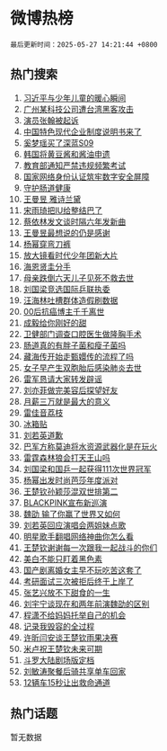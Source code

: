 # 微博热榜

`最后更新时间：2025-05-27 14:21:44 +0800`

## 热门搜索

1. [习近平与少年儿童的暖心瞬间](https://m.weibo.cn/search?containerid=100103type%3D1%26t%3D10%26q%3D%23%E4%B9%A0%E8%BF%91%E5%B9%B3%E4%B8%8E%E5%B0%91%E5%B9%B4%E5%84%BF%E7%AB%A5%E7%9A%84%E6%9A%96%E5%BF%83%E7%9E%AC%E9%97%B4%23&stream_entry_id=51&isnewpage=1&extparam=seat%3D1%26cate%3D10103%26c_type%3D51%26pos%3D0%26filter_type%3Drealtimehot%26stream_entry_id%3D51%26q%3D%2523%25E4%25B9%25A0%25E8%25BF%2591%25E5%25B9%25B3%25E4%25B8%258E%25E5%25B0%2591%25E5%25B9%25B4%25E5%2584%25BF%25E7%25AB%25A5%25E7%259A%2584%25E6%259A%2596%25E5%25BF%2583%25E7%259E%25AC%25E9%2597%25B4%2523%26dgr%3D0%26display_time%3D1748326903%26pre_seqid%3D1748326903063062705938)
1. [广州某科技公司遭台湾黑客攻击](https://m.weibo.cn/search?containerid=100103type%3D1%26t%3D10%26q%3D%23%E5%B9%BF%E5%B7%9E%E6%9F%90%E7%A7%91%E6%8A%80%E5%85%AC%E5%8F%B8%E9%81%AD%E5%8F%B0%E6%B9%BE%E9%BB%91%E5%AE%A2%E6%94%BB%E5%87%BB%23&stream_entry_id=31&isnewpage=1&extparam=seat%3D1%26lcate%3D5001%26realpos%3D1%26filter_type%3Drealtimehot%26q%3D%2523%25E5%25B9%25BF%25E5%25B7%259E%25E6%259F%2590%25E7%25A7%2591%25E6%258A%2580%25E5%2585%25AC%25E5%258F%25B8%25E9%2581%25AD%25E5%258F%25B0%25E6%25B9%25BE%25E9%25BB%2591%25E5%25AE%25A2%25E6%2594%25BB%25E5%2587%25BB%2523%26dgr%3D0%26cate%3D5001%26pos%3D0%26c_type%3D31%26stream_entry_id%3D31%26flag%3D0%26band_rank%3D1%26display_time%3D1748326903%26pre_seqid%3D1748326903063062705938)
1. [演员张翰被起诉](https://m.weibo.cn/search?containerid=100103type%3D1%26t%3D10%26q%3D%23%E6%BC%94%E5%91%98%E5%BC%A0%E7%BF%B0%E8%A2%AB%E8%B5%B7%E8%AF%89%23&stream_entry_id=31&isnewpage=1&extparam=seat%3D1%26lcate%3D5001%26realpos%3D2%26filter_type%3Drealtimehot%26q%3D%2523%25E6%25BC%2594%25E5%2591%2598%25E5%25BC%25A0%25E7%25BF%25B0%25E8%25A2%25AB%25E8%25B5%25B7%25E8%25AF%2589%2523%26dgr%3D0%26cate%3D5001%26pos%3D1%26c_type%3D31%26stream_entry_id%3D31%26flag%3D1%26band_rank%3D2%26display_time%3D1748326903%26pre_seqid%3D1748326903063062705938)
1. [中国特色现代企业制度说明书来了](https://m.weibo.cn/search?containerid=100103type%3D1%26t%3D10%26q%3D%23%E4%B8%AD%E5%9B%BD%E7%89%B9%E8%89%B2%E7%8E%B0%E4%BB%A3%E4%BC%81%E4%B8%9A%E5%88%B6%E5%BA%A6%E8%AF%B4%E6%98%8E%E4%B9%A6%E6%9D%A5%E4%BA%86%23&stream_entry_id=31&isnewpage=1&extparam=seat%3D1%26lcate%3D5001%26realpos%3D3%26filter_type%3Drealtimehot%26q%3D%2523%25E4%25B8%25AD%25E5%259B%25BD%25E7%2589%25B9%25E8%2589%25B2%25E7%258E%25B0%25E4%25BB%25A3%25E4%25BC%2581%25E4%25B8%259A%25E5%2588%25B6%25E5%25BA%25A6%25E8%25AF%25B4%25E6%2598%258E%25E4%25B9%25A6%25E6%259D%25A5%25E4%25BA%2586%2523%26dgr%3D0%26cate%3D5001%26pos%3D2%26c_type%3D31%26stream_entry_id%3D31%26flag%3D0%26band_rank%3D3%26display_time%3D1748326903%26pre_seqid%3D1748326903063062705938)
1. [奚梦瑶买了深蓝S09](https://m.weibo.cn/search?containerid=100103type%3D1%26t%3D10%26q%3D%23%E5%A5%9A%E6%A2%A6%E7%91%B6%E4%B9%B0%E4%BA%86%E6%B7%B1%E8%93%9DS09%23&stream_entry_id=31&isnewpage=1&extparam=seat%3D1%26lcate%3D5001%26is_ad_pos%3D1%26filter_type%3Drealtimehot%26q%3D%2523%25E5%25A5%259A%25E6%25A2%25A6%25E7%2591%25B6%25E4%25B9%25B0%25E4%25BA%2586%25E6%25B7%25B1%25E8%2593%259DS09%2523%26dgr%3D0%26cate%3D5001%26topic_ad%3D1%26pos%3D3%26adid%3D287692%26stream_entry_id%3D31%26c_type%3D31%26band_rank%3D4%26display_time%3D1748326903%26pre_seqid%3D1748326903063062705938)
1. [韩国将黄豆酱和酱油申遗](https://m.weibo.cn/search?containerid=100103type%3D1%26t%3D10%26q%3D%E9%9F%A9%E5%9B%BD%E5%B0%86%E9%BB%84%E8%B1%86%E9%85%B1%E5%92%8C%E9%85%B1%E6%B2%B9%E7%94%B3%E9%81%97&stream_entry_id=31&isnewpage=1&extparam=seat%3D1%26lcate%3D5001%26realpos%3D4%26filter_type%3Drealtimehot%26q%3D%25E9%259F%25A9%25E5%259B%25BD%25E5%25B0%2586%25E9%25BB%2584%25E8%25B1%2586%25E9%2585%25B1%25E5%2592%258C%25E9%2585%25B1%25E6%25B2%25B9%25E7%2594%25B3%25E9%2581%2597%26dgr%3D0%26cate%3D5001%26pos%3D4%26c_type%3D31%26stream_entry_id%3D31%26flag%3D1%26band_rank%3D4%26display_time%3D1748326903%26pre_seqid%3D1748326903063062705938)
1. [教育部通知严禁违规频繁考试](https://m.weibo.cn/search?containerid=100103type%3D1%26t%3D10%26q%3D%23%E6%95%99%E8%82%B2%E9%83%A8%E9%80%9A%E7%9F%A5%E4%B8%A5%E7%A6%81%E8%BF%9D%E8%A7%84%E9%A2%91%E7%B9%81%E8%80%83%E8%AF%95%23&stream_entry_id=31&isnewpage=1&extparam=seat%3D1%26lcate%3D5001%26realpos%3D5%26filter_type%3Drealtimehot%26q%3D%2523%25E6%2595%2599%25E8%2582%25B2%25E9%2583%25A8%25E9%2580%259A%25E7%259F%25A5%25E4%25B8%25A5%25E7%25A6%2581%25E8%25BF%259D%25E8%25A7%2584%25E9%25A2%2591%25E7%25B9%2581%25E8%2580%2583%25E8%25AF%2595%2523%26dgr%3D0%26cate%3D5001%26pos%3D5%26c_type%3D31%26stream_entry_id%3D31%26flag%3D2%26band_rank%3D5%26display_time%3D1748326903%26pre_seqid%3D1748326903063062705938)
1. [国家网络身份认证筑牢数字安全屏障](https://m.weibo.cn/search?containerid=100103type%3D1%26t%3D10%26q%3D%23%E5%9B%BD%E5%AE%B6%E7%BD%91%E7%BB%9C%E8%BA%AB%E4%BB%BD%E8%AE%A4%E8%AF%81%E7%AD%91%E7%89%A2%E6%95%B0%E5%AD%97%E5%AE%89%E5%85%A8%E5%B1%8F%E9%9A%9C%23&stream_entry_id=31&isnewpage=1&extparam=seat%3D1%26lcate%3D5001%26realpos%3D6%26filter_type%3Drealtimehot%26q%3D%2523%25E5%259B%25BD%25E5%25AE%25B6%25E7%25BD%2591%25E7%25BB%259C%25E8%25BA%25AB%25E4%25BB%25BD%25E8%25AE%25A4%25E8%25AF%2581%25E7%25AD%2591%25E7%2589%25A2%25E6%2595%25B0%25E5%25AD%2597%25E5%25AE%2589%25E5%2585%25A8%25E5%25B1%258F%25E9%259A%259C%2523%26dgr%3D0%26cate%3D5001%26pos%3D6%26c_type%3D31%26stream_entry_id%3D31%26flag%3D0%26band_rank%3D6%26display_time%3D1748326903%26pre_seqid%3D1748326903063062705938)
1. [守护肠道健康](https://m.weibo.cn/search?containerid=100103type%3D1%26t%3D10%26q%3D%23%E5%AE%88%E6%8A%A4%E8%82%A0%E9%81%93%E5%81%A5%E5%BA%B7%23&stream_entry_id=31&isnewpage=1&extparam=seat%3D1%26lcate%3D5001%26is_ad_pos%3D1%26filter_type%3Drealtimehot%26q%3D%2523%25E5%25AE%2588%25E6%258A%25A4%25E8%2582%25A0%25E9%2581%2593%25E5%2581%25A5%25E5%25BA%25B7%2523%26dgr%3D0%26cate%3D5001%26topic_ad%3D1%26pos%3D7%26adid%3D287616%26stream_entry_id%3D31%26c_type%3D31%26band_rank%3D7%26display_time%3D1748326903%26pre_seqid%3D1748326903063062705938)
1. [王曼昱 雅诗兰黛](https://m.weibo.cn/search?containerid=100103type%3D1%26t%3D10%26q%3D%E7%8E%8B%E6%9B%BC%E6%98%B1+%E9%9B%85%E8%AF%97%E5%85%B0%E9%BB%9B&stream_entry_id=31&isnewpage=1&extparam=seat%3D1%26lcate%3D5001%26realpos%3D7%26filter_type%3Drealtimehot%26q%3D%25E7%258E%258B%25E6%259B%25BC%25E6%2598%25B1%2520%25E9%259B%2585%25E8%25AF%2597%25E5%2585%25B0%25E9%25BB%259B%26dgr%3D0%26cate%3D5001%26pos%3D8%26c_type%3D31%26stream_entry_id%3D31%26flag%3D0%26band_rank%3D7%26display_time%3D1748326903%26pre_seqid%3D1748326903063062705938)
1. [宋雨琦把IU给整结巴了](https://m.weibo.cn/search?containerid=100103type%3D1%26t%3D10%26q%3D%E5%AE%8B%E9%9B%A8%E7%90%A6%E6%8A%8AIU%E7%BB%99%E6%95%B4%E7%BB%93%E5%B7%B4%E4%BA%86&stream_entry_id=31&isnewpage=1&extparam=seat%3D1%26lcate%3D5001%26realpos%3D8%26filter_type%3Drealtimehot%26q%3D%25E5%25AE%258B%25E9%259B%25A8%25E7%2590%25A6%25E6%258A%258AIU%25E7%25BB%2599%25E6%2595%25B4%25E7%25BB%2593%25E5%25B7%25B4%25E4%25BA%2586%26dgr%3D0%26cate%3D5001%26pos%3D9%26c_type%3D31%26stream_entry_id%3D31%26flag%3D2%26band_rank%3D8%26display_time%3D1748326903%26pre_seqid%3D1748326903063062705938)
1. [蔡依林发文谈时隔六年发新曲](https://m.weibo.cn/search?containerid=100103type%3D1%26t%3D10%26q%3D%23%E8%94%A1%E4%BE%9D%E6%9E%97%E5%8F%91%E6%96%87%E8%B0%88%E6%97%B6%E9%9A%94%E5%85%AD%E5%B9%B4%E5%8F%91%E6%96%B0%E6%9B%B2%23&stream_entry_id=31&isnewpage=1&extparam=seat%3D1%26lcate%3D5001%26realpos%3D9%26filter_type%3Drealtimehot%26q%3D%2523%25E8%2594%25A1%25E4%25BE%259D%25E6%259E%2597%25E5%258F%2591%25E6%2596%2587%25E8%25B0%2588%25E6%2597%25B6%25E9%259A%2594%25E5%2585%25AD%25E5%25B9%25B4%25E5%258F%2591%25E6%2596%25B0%25E6%259B%25B2%2523%26dgr%3D0%26cate%3D5001%26pos%3D10%26c_type%3D31%26stream_entry_id%3D31%26flag%3D1%26band_rank%3D9%26display_time%3D1748326903%26pre_seqid%3D1748326903063062705938)
1. [王曼昱最想说的仍是感谢](https://m.weibo.cn/search?containerid=100103type%3D1%26t%3D10%26q%3D%23%E7%8E%8B%E6%9B%BC%E6%98%B1%E6%9C%80%E6%83%B3%E8%AF%B4%E7%9A%84%E4%BB%8D%E6%98%AF%E6%84%9F%E8%B0%A2%23&stream_entry_id=31&isnewpage=1&extparam=seat%3D1%26lcate%3D5001%26realpos%3D10%26filter_type%3Drealtimehot%26q%3D%2523%25E7%258E%258B%25E6%259B%25BC%25E6%2598%25B1%25E6%259C%2580%25E6%2583%25B3%25E8%25AF%25B4%25E7%259A%2584%25E4%25BB%258D%25E6%2598%25AF%25E6%2584%259F%25E8%25B0%25A2%2523%26dgr%3D0%26cate%3D5001%26pos%3D11%26c_type%3D31%26stream_entry_id%3D31%26flag%3D1%26band_rank%3D10%26display_time%3D1748326903%26pre_seqid%3D1748326903063062705938)
1. [杨幂穿弯刀裤](https://m.weibo.cn/search?containerid=100103type%3D1%26t%3D10%26q%3D%23%E6%9D%A8%E5%B9%82%E7%A9%BF%E5%BC%AF%E5%88%80%E8%A3%A4%23&stream_entry_id=31&isnewpage=1&extparam=seat%3D1%26lcate%3D5001%26realpos%3D11%26filter_type%3Drealtimehot%26q%3D%2523%25E6%259D%25A8%25E5%25B9%2582%25E7%25A9%25BF%25E5%25BC%25AF%25E5%2588%2580%25E8%25A3%25A4%2523%26dgr%3D0%26cate%3D5001%26pos%3D12%26c_type%3D31%26stream_entry_id%3D31%26flag%3D2%26band_rank%3D11%26display_time%3D1748326903%26pre_seqid%3D1748326903063062705938)
1. [放大镜看时代少年团新大片](https://m.weibo.cn/search?containerid=100103type%3D1%26t%3D10%26q%3D%23%E6%94%BE%E5%A4%A7%E9%95%9C%E7%9C%8B%E6%97%B6%E4%BB%A3%E5%B0%91%E5%B9%B4%E5%9B%A2%E6%96%B0%E5%A4%A7%E7%89%87%23&stream_entry_id=31&isnewpage=1&extparam=seat%3D1%26lcate%3D5001%26realpos%3D12%26filter_type%3Drealtimehot%26q%3D%2523%25E6%2594%25BE%25E5%25A4%25A7%25E9%2595%259C%25E7%259C%258B%25E6%2597%25B6%25E4%25BB%25A3%25E5%25B0%2591%25E5%25B9%25B4%25E5%259B%25A2%25E6%2596%25B0%25E5%25A4%25A7%25E7%2589%2587%2523%26dgr%3D0%26cate%3D5001%26pos%3D13%26c_type%3D31%26stream_entry_id%3D31%26flag%3D1%26band_rank%3D12%26display_time%3D1748326903%26pre_seqid%3D1748326903063062705938)
1. [海恩贤圭分手](https://m.weibo.cn/search?containerid=100103type%3D1%26t%3D10%26q%3D%23%E6%B5%B7%E6%81%A9%E8%B4%A4%E5%9C%AD%E5%88%86%E6%89%8B%23&stream_entry_id=31&isnewpage=1&extparam=seat%3D1%26lcate%3D5001%26realpos%3D13%26filter_type%3Drealtimehot%26q%3D%2523%25E6%25B5%25B7%25E6%2581%25A9%25E8%25B4%25A4%25E5%259C%25AD%25E5%2588%2586%25E6%2589%258B%2523%26dgr%3D0%26cate%3D5001%26pos%3D14%26c_type%3D31%26stream_entry_id%3D31%26flag%3D1%26band_rank%3D13%26display_time%3D1748326903%26pre_seqid%3D1748326903063062705938)
1. [母亲跌倒六天儿子见死不救去世](https://m.weibo.cn/search?containerid=100103type%3D1%26t%3D10%26q%3D%23%E6%AF%8D%E4%BA%B2%E8%B7%8C%E5%80%92%E5%85%AD%E5%A4%A9%E5%84%BF%E5%AD%90%E8%A7%81%E6%AD%BB%E4%B8%8D%E6%95%91%E5%8E%BB%E4%B8%96%23&stream_entry_id=31&isnewpage=1&extparam=seat%3D1%26lcate%3D5001%26realpos%3D14%26filter_type%3Drealtimehot%26q%3D%2523%25E6%25AF%258D%25E4%25BA%25B2%25E8%25B7%258C%25E5%2580%2592%25E5%2585%25AD%25E5%25A4%25A9%25E5%2584%25BF%25E5%25AD%2590%25E8%25A7%2581%25E6%25AD%25BB%25E4%25B8%258D%25E6%2595%2591%25E5%258E%25BB%25E4%25B8%2596%2523%26dgr%3D0%26cate%3D5001%26pos%3D15%26c_type%3D31%26stream_entry_id%3D31%26flag%3D2%26band_rank%3D14%26display_time%3D1748326903%26pre_seqid%3D1748326903063062705938)
1. [刘国梁竞选国际乒联执委](https://m.weibo.cn/search?containerid=100103type%3D1%26t%3D10%26q%3D%23%E5%88%98%E5%9B%BD%E6%A2%81%E7%AB%9E%E9%80%89%E5%9B%BD%E9%99%85%E4%B9%92%E8%81%94%E6%89%A7%E5%A7%94%23&stream_entry_id=31&isnewpage=1&extparam=seat%3D1%26lcate%3D5001%26realpos%3D15%26filter_type%3Drealtimehot%26q%3D%2523%25E5%2588%2598%25E5%259B%25BD%25E6%25A2%2581%25E7%25AB%259E%25E9%2580%2589%25E5%259B%25BD%25E9%2599%2585%25E4%25B9%2592%25E8%2581%2594%25E6%2589%25A7%25E5%25A7%2594%2523%26dgr%3D0%26cate%3D5001%26pos%3D16%26c_type%3D31%26stream_entry_id%3D31%26flag%3D1%26band_rank%3D15%26display_time%3D1748326903%26pre_seqid%3D1748326903063062705938)
1. [汪海林吐槽群体造假刷数据](https://m.weibo.cn/search?containerid=100103type%3D1%26t%3D10%26q%3D%23%E6%B1%AA%E6%B5%B7%E6%9E%97%E5%90%90%E6%A7%BD%E7%BE%A4%E4%BD%93%E9%80%A0%E5%81%87%E5%88%B7%E6%95%B0%E6%8D%AE%23&stream_entry_id=31&isnewpage=1&extparam=seat%3D1%26lcate%3D5001%26realpos%3D16%26filter_type%3Drealtimehot%26q%3D%2523%25E6%25B1%25AA%25E6%25B5%25B7%25E6%259E%2597%25E5%2590%2590%25E6%25A7%25BD%25E7%25BE%25A4%25E4%25BD%2593%25E9%2580%25A0%25E5%2581%2587%25E5%2588%25B7%25E6%2595%25B0%25E6%258D%25AE%2523%26dgr%3D0%26cate%3D5001%26pos%3D17%26c_type%3D31%26stream_entry_id%3D31%26flag%3D1%26band_rank%3D16%26display_time%3D1748326903%26pre_seqid%3D1748326903063062705938)
1. [00后抗癌博主千千离世](https://m.weibo.cn/search?containerid=100103type%3D1%26t%3D10%26q%3D%2300%E5%90%8E%E6%8A%97%E7%99%8C%E5%8D%9A%E4%B8%BB%E5%8D%83%E5%8D%83%E7%A6%BB%E4%B8%96%23&stream_entry_id=31&isnewpage=1&extparam=seat%3D1%26lcate%3D5001%26realpos%3D17%26filter_type%3Drealtimehot%26q%3D%252300%25E5%2590%258E%25E6%258A%2597%25E7%2599%258C%25E5%258D%259A%25E4%25B8%25BB%25E5%258D%2583%25E5%258D%2583%25E7%25A6%25BB%25E4%25B8%2596%2523%26dgr%3D0%26cate%3D5001%26pos%3D18%26c_type%3D31%26stream_entry_id%3D31%26flag%3D0%26band_rank%3D17%26display_time%3D1748326903%26pre_seqid%3D1748326903063062705938)
1. [成毅给你刚好的甜](https://m.weibo.cn/search?containerid=100103type%3D1%26t%3D10%26q%3D%23%E6%88%90%E6%AF%85%E7%BB%99%E4%BD%A0%E5%88%9A%E5%A5%BD%E7%9A%84%E7%94%9C%23&stream_entry_id=31&isnewpage=1&extparam=seat%3D1%26lcate%3D5001%26realpos%3D18%26filter_type%3Drealtimehot%26q%3D%2523%25E6%2588%2590%25E6%25AF%2585%25E7%25BB%2599%25E4%25BD%25A0%25E5%2588%259A%25E5%25A5%25BD%25E7%259A%2584%25E7%2594%259C%2523%26dgr%3D0%26cate%3D5001%26pos%3D19%26c_type%3D31%26stream_entry_id%3D31%26flag%3D1%26band_rank%3D18%26display_time%3D1748326903%26pre_seqid%3D1748326903063062705938)
1. [卫健部门调查口腔医生做隆胸手术](https://m.weibo.cn/search?containerid=100103type%3D1%26t%3D10%26q%3D%23%E5%8D%AB%E5%81%A5%E9%83%A8%E9%97%A8%E8%B0%83%E6%9F%A5%E5%8F%A3%E8%85%94%E5%8C%BB%E7%94%9F%E5%81%9A%E9%9A%86%E8%83%B8%E6%89%8B%E6%9C%AF%23&stream_entry_id=31&isnewpage=1&extparam=seat%3D1%26lcate%3D5001%26realpos%3D19%26filter_type%3Drealtimehot%26q%3D%2523%25E5%258D%25AB%25E5%2581%25A5%25E9%2583%25A8%25E9%2597%25A8%25E8%25B0%2583%25E6%259F%25A5%25E5%258F%25A3%25E8%2585%2594%25E5%258C%25BB%25E7%2594%259F%25E5%2581%259A%25E9%259A%2586%25E8%2583%25B8%25E6%2589%258B%25E6%259C%25AF%2523%26dgr%3D0%26cate%3D5001%26pos%3D20%26c_type%3D31%26stream_entry_id%3D31%26flag%3D1%26band_rank%3D19%26display_time%3D1748326903%26pre_seqid%3D1748326903063062705938)
1. [肠道真的有胖子菌和瘦子菌吗](https://m.weibo.cn/search?containerid=100103type%3D1%26t%3D10%26q%3D%E8%82%A0%E9%81%93%E7%9C%9F%E7%9A%84%E6%9C%89%E8%83%96%E5%AD%90%E8%8F%8C%E5%92%8C%E7%98%A6%E5%AD%90%E8%8F%8C%E5%90%97&stream_entry_id=31&isnewpage=1&extparam=seat%3D1%26lcate%3D5001%26is_ai_ask%3D1%26realpos%3D20%26filter_type%3Drealtimehot%26c_type%3D31%26dgr%3D0%26cate%3D5001%26pos%3D21%26q%3D%25E8%2582%25A0%25E9%2581%2593%25E7%259C%259F%25E7%259A%2584%25E6%259C%2589%25E8%2583%2596%25E5%25AD%2590%25E8%258F%258C%25E5%2592%258C%25E7%2598%25A6%25E5%25AD%2590%25E8%258F%258C%25E5%2590%2597%26stream_entry_id%3D31%26flag%3D1%26band_rank%3D20%26display_time%3D1748326903%26pre_seqid%3D1748326903063062705938)
1. [藏海传开始走甄嬛传的流程了吗](https://m.weibo.cn/search?containerid=100103type%3D1%26t%3D10%26q%3D%E8%97%8F%E6%B5%B7%E4%BC%A0%E5%BC%80%E5%A7%8B%E8%B5%B0%E7%94%84%E5%AC%9B%E4%BC%A0%E7%9A%84%E6%B5%81%E7%A8%8B%E4%BA%86%E5%90%97&stream_entry_id=31&isnewpage=1&extparam=seat%3D1%26lcate%3D5001%26realpos%3D21%26filter_type%3Drealtimehot%26q%3D%25E8%2597%258F%25E6%25B5%25B7%25E4%25BC%25A0%25E5%25BC%2580%25E5%25A7%258B%25E8%25B5%25B0%25E7%2594%2584%25E5%25AC%259B%25E4%25BC%25A0%25E7%259A%2584%25E6%25B5%2581%25E7%25A8%258B%25E4%25BA%2586%25E5%2590%2597%26dgr%3D0%26cate%3D5001%26pos%3D22%26c_type%3D31%26stream_entry_id%3D31%26flag%3D1%26band_rank%3D21%26display_time%3D1748326903%26pre_seqid%3D1748326903063062705938)
1. [女子早产生双胞胎后感染肺炎去世](https://m.weibo.cn/search?containerid=100103type%3D1%26t%3D10%26q%3D%23%E5%A5%B3%E5%AD%90%E6%97%A9%E4%BA%A7%E7%94%9F%E5%8F%8C%E8%83%9E%E8%83%8E%E5%90%8E%E6%84%9F%E6%9F%93%E8%82%BA%E7%82%8E%E5%8E%BB%E4%B8%96%23&stream_entry_id=31&isnewpage=1&extparam=seat%3D1%26lcate%3D5001%26realpos%3D22%26filter_type%3Drealtimehot%26q%3D%2523%25E5%25A5%25B3%25E5%25AD%2590%25E6%2597%25A9%25E4%25BA%25A7%25E7%2594%259F%25E5%258F%258C%25E8%2583%259E%25E8%2583%258E%25E5%2590%258E%25E6%2584%259F%25E6%259F%2593%25E8%2582%25BA%25E7%2582%258E%25E5%258E%25BB%25E4%25B8%2596%2523%26dgr%3D0%26cate%3D5001%26pos%3D23%26c_type%3D31%26stream_entry_id%3D31%26flag%3D1%26band_rank%3D22%26display_time%3D1748326903%26pre_seqid%3D1748326903063062705938)
1. [雷军恳请大家转发辟谣](https://m.weibo.cn/search?containerid=100103type%3D1%26t%3D10%26q%3D%23%E9%9B%B7%E5%86%9B%E6%81%B3%E8%AF%B7%E5%A4%A7%E5%AE%B6%E8%BD%AC%E5%8F%91%E8%BE%9F%E8%B0%A3%23&stream_entry_id=31&isnewpage=1&extparam=seat%3D1%26lcate%3D5001%26realpos%3D23%26filter_type%3Drealtimehot%26q%3D%2523%25E9%259B%25B7%25E5%2586%259B%25E6%2581%25B3%25E8%25AF%25B7%25E5%25A4%25A7%25E5%25AE%25B6%25E8%25BD%25AC%25E5%258F%2591%25E8%25BE%259F%25E8%25B0%25A3%2523%26dgr%3D0%26cate%3D5001%26pos%3D24%26c_type%3D31%26stream_entry_id%3D31%26flag%3D0%26band_rank%3D23%26display_time%3D1748326903%26pre_seqid%3D1748326903063062705938)
1. [刘亦菲做完美容后探望好友](https://m.weibo.cn/search?containerid=100103type%3D1%26t%3D10%26q%3D%23%E5%88%98%E4%BA%A6%E8%8F%B2%E5%81%9A%E5%AE%8C%E7%BE%8E%E5%AE%B9%E5%90%8E%E6%8E%A2%E6%9C%9B%E5%A5%BD%E5%8F%8B%23&stream_entry_id=31&isnewpage=1&extparam=seat%3D1%26lcate%3D5001%26realpos%3D24%26filter_type%3Drealtimehot%26q%3D%2523%25E5%2588%2598%25E4%25BA%25A6%25E8%258F%25B2%25E5%2581%259A%25E5%25AE%258C%25E7%25BE%258E%25E5%25AE%25B9%25E5%2590%258E%25E6%258E%25A2%25E6%259C%259B%25E5%25A5%25BD%25E5%258F%258B%2523%26dgr%3D0%26cate%3D5001%26pos%3D25%26c_type%3D31%26stream_entry_id%3D31%26flag%3D1%26band_rank%3D24%26display_time%3D1748326903%26pre_seqid%3D1748326903063062705938)
1. [月薪三万就是最大的意义](https://m.weibo.cn/search?containerid=100103type%3D1%26t%3D10%26q%3D%E6%9C%88%E8%96%AA%E4%B8%89%E4%B8%87%E5%B0%B1%E6%98%AF%E6%9C%80%E5%A4%A7%E7%9A%84%E6%84%8F%E4%B9%89&stream_entry_id=31&isnewpage=1&extparam=seat%3D1%26lcate%3D5001%26realpos%3D25%26filter_type%3Drealtimehot%26q%3D%25E6%259C%2588%25E8%2596%25AA%25E4%25B8%2589%25E4%25B8%2587%25E5%25B0%25B1%25E6%2598%25AF%25E6%259C%2580%25E5%25A4%25A7%25E7%259A%2584%25E6%2584%258F%25E4%25B9%2589%26dgr%3D0%26cate%3D5001%26pos%3D26%26c_type%3D31%26stream_entry_id%3D31%26flag%3D1%26band_rank%3D25%26display_time%3D1748326903%26pre_seqid%3D1748326903063062705938)
1. [雷佳音荔枝](https://m.weibo.cn/search?containerid=100103type%3D1%26t%3D10%26q%3D%23%E9%9B%B7%E4%BD%B3%E9%9F%B3%E8%8D%94%E6%9E%9D%23&stream_entry_id=31&isnewpage=1&extparam=seat%3D1%26lcate%3D5001%26realpos%3D26%26filter_type%3Drealtimehot%26q%3D%2523%25E9%259B%25B7%25E4%25BD%25B3%25E9%259F%25B3%25E8%258D%2594%25E6%259E%259D%2523%26dgr%3D0%26cate%3D5001%26pos%3D27%26c_type%3D31%26stream_entry_id%3D31%26flag%3D1%26band_rank%3D26%26display_time%3D1748326903%26pre_seqid%3D1748326903063062705938)
1. [冰箱贴](https://m.weibo.cn/search?containerid=100103type%3D1%26t%3D10%26q%3D%E5%86%B0%E7%AE%B1%E8%B4%B4&stream_entry_id=31&isnewpage=1&extparam=seat%3D1%26lcate%3D5001%26realpos%3D27%26filter_type%3Drealtimehot%26q%3D%25E5%2586%25B0%25E7%25AE%25B1%25E8%25B4%25B4%26dgr%3D0%26cate%3D5001%26pos%3D28%26c_type%3D31%26stream_entry_id%3D31%26flag%3D0%26band_rank%3D27%26display_time%3D1748326903%26pre_seqid%3D1748326903063062705938)
1. [刘若英道歉](https://m.weibo.cn/search?containerid=100103type%3D1%26t%3D10%26q%3D%23%E5%88%98%E8%8B%A5%E8%8B%B1%E9%81%93%E6%AD%89%23&stream_entry_id=31&isnewpage=1&extparam=seat%3D1%26lcate%3D5001%26realpos%3D28%26filter_type%3Drealtimehot%26q%3D%2523%25E5%2588%2598%25E8%258B%25A5%25E8%258B%25B1%25E9%2581%2593%25E6%25AD%2589%2523%26dgr%3D0%26cate%3D5001%26pos%3D29%26c_type%3D31%26stream_entry_id%3D31%26flag%3D1%26band_rank%3D28%26display_time%3D1748326903%26pre_seqid%3D1748326903063062705938)
1. [巴军方称莫迪将水资源武器化是在玩火](https://m.weibo.cn/search?containerid=100103type%3D1%26t%3D10%26q%3D%23%E5%B7%B4%E5%86%9B%E6%96%B9%E7%A7%B0%E8%8E%AB%E8%BF%AA%E5%B0%86%E6%B0%B4%E8%B5%84%E6%BA%90%E6%AD%A6%E5%99%A8%E5%8C%96%E6%98%AF%E5%9C%A8%E7%8E%A9%E7%81%AB%23&stream_entry_id=31&isnewpage=1&extparam=seat%3D1%26lcate%3D5001%26realpos%3D29%26filter_type%3Drealtimehot%26q%3D%2523%25E5%25B7%25B4%25E5%2586%259B%25E6%2596%25B9%25E7%25A7%25B0%25E8%258E%25AB%25E8%25BF%25AA%25E5%25B0%2586%25E6%25B0%25B4%25E8%25B5%2584%25E6%25BA%2590%25E6%25AD%25A6%25E5%2599%25A8%25E5%258C%2596%25E6%2598%25AF%25E5%259C%25A8%25E7%258E%25A9%25E7%2581%25AB%2523%26dgr%3D0%26cate%3D5001%26pos%3D30%26c_type%3D31%26stream_entry_id%3D31%26flag%3D1%26band_rank%3D29%26display_time%3D1748326903%26pre_seqid%3D1748326903063062705938)
1. [雷霆森林狼会打天王山吗](https://m.weibo.cn/search?containerid=100103type%3D1%26t%3D10%26q%3D%E9%9B%B7%E9%9C%86%E6%A3%AE%E6%9E%97%E7%8B%BC%E4%BC%9A%E6%89%93%E5%A4%A9%E7%8E%8B%E5%B1%B1%E5%90%97&stream_entry_id=31&isnewpage=1&extparam=seat%3D1%26lcate%3D5001%26is_ai_ask%3D1%26realpos%3D30%26filter_type%3Drealtimehot%26c_type%3D31%26dgr%3D0%26cate%3D5001%26pos%3D31%26q%3D%25E9%259B%25B7%25E9%259C%2586%25E6%25A3%25AE%25E6%259E%2597%25E7%258B%25BC%25E4%25BC%259A%25E6%2589%2593%25E5%25A4%25A9%25E7%258E%258B%25E5%25B1%25B1%25E5%2590%2597%26stream_entry_id%3D31%26flag%3D1%26band_rank%3D30%26display_time%3D1748326903%26pre_seqid%3D1748326903063062705938)
1. [刘国梁和国乒一起获得111次世界冠军](https://m.weibo.cn/search?containerid=100103type%3D1%26t%3D10%26q%3D%23%E5%88%98%E5%9B%BD%E6%A2%81%E5%92%8C%E5%9B%BD%E4%B9%92%E4%B8%80%E8%B5%B7%E8%8E%B7%E5%BE%97111%E6%AC%A1%E4%B8%96%E7%95%8C%E5%86%A0%E5%86%9B%23&stream_entry_id=31&isnewpage=1&extparam=seat%3D1%26lcate%3D5001%26realpos%3D31%26filter_type%3Drealtimehot%26q%3D%2523%25E5%2588%2598%25E5%259B%25BD%25E6%25A2%2581%25E5%2592%258C%25E5%259B%25BD%25E4%25B9%2592%25E4%25B8%2580%25E8%25B5%25B7%25E8%258E%25B7%25E5%25BE%2597111%25E6%25AC%25A1%25E4%25B8%2596%25E7%2595%258C%25E5%2586%25A0%25E5%2586%259B%2523%26dgr%3D0%26cate%3D5001%26pos%3D32%26c_type%3D31%26stream_entry_id%3D31%26flag%3D1%26band_rank%3D31%26display_time%3D1748326903%26pre_seqid%3D1748326903063062705938)
1. [杨幂出发时尚芭莎年度派对](https://m.weibo.cn/search?containerid=100103type%3D1%26t%3D10%26q%3D%23%E6%9D%A8%E5%B9%82%E5%87%BA%E5%8F%91%E6%97%B6%E5%B0%9A%E8%8A%AD%E8%8E%8E%E5%B9%B4%E5%BA%A6%E6%B4%BE%E5%AF%B9%23&stream_entry_id=31&isnewpage=1&extparam=seat%3D1%26lcate%3D5001%26realpos%3D32%26filter_type%3Drealtimehot%26q%3D%2523%25E6%259D%25A8%25E5%25B9%2582%25E5%2587%25BA%25E5%258F%2591%25E6%2597%25B6%25E5%25B0%259A%25E8%258A%25AD%25E8%258E%258E%25E5%25B9%25B4%25E5%25BA%25A6%25E6%25B4%25BE%25E5%25AF%25B9%2523%26dgr%3D0%26cate%3D5001%26pos%3D33%26c_type%3D31%26stream_entry_id%3D31%26flag%3D1%26band_rank%3D32%26display_time%3D1748326903%26pre_seqid%3D1748326903063062705938)
1. [王楚钦孙颖莎混双世排第二](https://m.weibo.cn/search?containerid=100103type%3D1%26t%3D10%26q%3D%23%E7%8E%8B%E6%A5%9A%E9%92%A6%E5%AD%99%E9%A2%96%E8%8E%8E%E6%B7%B7%E5%8F%8C%E4%B8%96%E6%8E%92%E7%AC%AC%E4%BA%8C%23&stream_entry_id=31&isnewpage=1&extparam=seat%3D1%26lcate%3D5001%26realpos%3D33%26filter_type%3Drealtimehot%26q%3D%2523%25E7%258E%258B%25E6%25A5%259A%25E9%2592%25A6%25E5%25AD%2599%25E9%25A2%2596%25E8%258E%258E%25E6%25B7%25B7%25E5%258F%258C%25E4%25B8%2596%25E6%258E%2592%25E7%25AC%25AC%25E4%25BA%258C%2523%26dgr%3D0%26cate%3D5001%26pos%3D34%26c_type%3D31%26stream_entry_id%3D31%26flag%3D0%26band_rank%3D33%26display_time%3D1748326903%26pre_seqid%3D1748326903063062705938)
1. [BLACKPINK宣布新巡演](https://m.weibo.cn/search?containerid=100103type%3D1%26t%3D10%26q%3D%23BLACKPINK%E5%AE%A3%E5%B8%83%E6%96%B0%E5%B7%A1%E6%BC%94%23&stream_entry_id=31&isnewpage=1&extparam=seat%3D1%26lcate%3D5001%26realpos%3D34%26filter_type%3Drealtimehot%26q%3D%2523BLACKPINK%25E5%25AE%25A3%25E5%25B8%2583%25E6%2596%25B0%25E5%25B7%25A1%25E6%25BC%2594%2523%26dgr%3D0%26cate%3D5001%26pos%3D35%26c_type%3D31%26stream_entry_id%3D31%26flag%3D0%26band_rank%3D34%26display_time%3D1748326903%26pre_seqid%3D1748326903063062705938)
1. [魏劭 输了你赢了世界又如何](https://m.weibo.cn/search?containerid=100103type%3D1%26t%3D10%26q%3D%E9%AD%8F%E5%8A%AD+%E8%BE%93%E4%BA%86%E4%BD%A0%E8%B5%A2%E4%BA%86%E4%B8%96%E7%95%8C%E5%8F%88%E5%A6%82%E4%BD%95&stream_entry_id=31&isnewpage=1&extparam=seat%3D1%26lcate%3D5001%26realpos%3D35%26filter_type%3Drealtimehot%26q%3D%25E9%25AD%258F%25E5%258A%25AD%2520%25E8%25BE%2593%25E4%25BA%2586%25E4%25BD%25A0%25E8%25B5%25A2%25E4%25BA%2586%25E4%25B8%2596%25E7%2595%258C%25E5%258F%2588%25E5%25A6%2582%25E4%25BD%2595%26dgr%3D0%26cate%3D5001%26pos%3D36%26c_type%3D31%26stream_entry_id%3D31%26flag%3D1%26band_rank%3D35%26display_time%3D1748326903%26pre_seqid%3D1748326903063062705938)
1. [刘若英回应演唱会两姐妹点歌](https://m.weibo.cn/search?containerid=100103type%3D1%26t%3D10%26q%3D%23%E5%88%98%E8%8B%A5%E8%8B%B1%E5%9B%9E%E5%BA%94%E6%BC%94%E5%94%B1%E4%BC%9A%E4%B8%A4%E5%A7%90%E5%A6%B9%E7%82%B9%E6%AD%8C%23&stream_entry_id=31&isnewpage=1&extparam=seat%3D1%26lcate%3D5001%26realpos%3D36%26filter_type%3Drealtimehot%26q%3D%2523%25E5%2588%2598%25E8%258B%25A5%25E8%258B%25B1%25E5%259B%259E%25E5%25BA%2594%25E6%25BC%2594%25E5%2594%25B1%25E4%25BC%259A%25E4%25B8%25A4%25E5%25A7%2590%25E5%25A6%25B9%25E7%2582%25B9%25E6%25AD%258C%2523%26dgr%3D0%26cate%3D5001%26pos%3D37%26c_type%3D31%26stream_entry_id%3D31%26flag%3D0%26band_rank%3D36%26display_time%3D1748326903%26pre_seqid%3D1748326903063062705938)
1. [明星歌手翻唱网络神曲你怎么看](https://m.weibo.cn/search?containerid=100103type%3D1%26t%3D10%26q%3D%23%E6%98%8E%E6%98%9F%E6%AD%8C%E6%89%8B%E7%BF%BB%E5%94%B1%E7%BD%91%E7%BB%9C%E7%A5%9E%E6%9B%B2%E4%BD%A0%E6%80%8E%E4%B9%88%E7%9C%8B%23&stream_entry_id=31&isnewpage=1&extparam=seat%3D1%26lcate%3D5001%26realpos%3D37%26filter_type%3Drealtimehot%26q%3D%2523%25E6%2598%258E%25E6%2598%259F%25E6%25AD%258C%25E6%2589%258B%25E7%25BF%25BB%25E5%2594%25B1%25E7%25BD%2591%25E7%25BB%259C%25E7%25A5%259E%25E6%259B%25B2%25E4%25BD%25A0%25E6%2580%258E%25E4%25B9%2588%25E7%259C%258B%2523%26dgr%3D0%26cate%3D5001%26pos%3D38%26c_type%3D31%26stream_entry_id%3D31%26flag%3D1%26band_rank%3D37%26display_time%3D1748326903%26pre_seqid%3D1748326903063062705938)
1. [王楚钦谢谢每一次跟我一起战斗的你们](https://m.weibo.cn/search?containerid=100103type%3D1%26t%3D10%26q%3D%23%E7%8E%8B%E6%A5%9A%E9%92%A6%E8%B0%A2%E8%B0%A2%E6%AF%8F%E4%B8%80%E6%AC%A1%E8%B7%9F%E6%88%91%E4%B8%80%E8%B5%B7%E6%88%98%E6%96%97%E7%9A%84%E4%BD%A0%E4%BB%AC%23&stream_entry_id=31&isnewpage=1&extparam=seat%3D1%26lcate%3D5001%26realpos%3D38%26filter_type%3Drealtimehot%26q%3D%2523%25E7%258E%258B%25E6%25A5%259A%25E9%2592%25A6%25E8%25B0%25A2%25E8%25B0%25A2%25E6%25AF%258F%25E4%25B8%2580%25E6%25AC%25A1%25E8%25B7%259F%25E6%2588%2591%25E4%25B8%2580%25E8%25B5%25B7%25E6%2588%2598%25E6%2596%2597%25E7%259A%2584%25E4%25BD%25A0%25E4%25BB%25AC%2523%26dgr%3D0%26cate%3D5001%26pos%3D39%26c_type%3D31%26stream_entry_id%3D31%26flag%3D1%26band_rank%3D38%26display_time%3D1748326903%26pre_seqid%3D1748326903063062705938)
1. [美白不能只盯着黑色素](https://m.weibo.cn/search?containerid=100103type%3D1%26t%3D10%26q%3D%23%E7%BE%8E%E7%99%BD%E4%B8%8D%E8%83%BD%E5%8F%AA%E7%9B%AF%E7%9D%80%E9%BB%91%E8%89%B2%E7%B4%A0%23&stream_entry_id=31&isnewpage=1&extparam=seat%3D1%26lcate%3D5001%26realpos%3D39%26filter_type%3Drealtimehot%26q%3D%2523%25E7%25BE%258E%25E7%2599%25BD%25E4%25B8%258D%25E8%2583%25BD%25E5%258F%25AA%25E7%259B%25AF%25E7%259D%2580%25E9%25BB%2591%25E8%2589%25B2%25E7%25B4%25A0%2523%26dgr%3D0%26cate%3D5001%26pos%3D40%26c_type%3D31%26stream_entry_id%3D31%26flag%3D1%26band_rank%3D39%26display_time%3D1748326903%26pre_seqid%3D1748326903063062705938)
1. [国产剧离婚女主早不玩吃苦这套了](https://m.weibo.cn/search?containerid=100103type%3D1%26t%3D10%26q%3D%E5%9B%BD%E4%BA%A7%E5%89%A7%E7%A6%BB%E5%A9%9A%E5%A5%B3%E4%B8%BB%E6%97%A9%E4%B8%8D%E7%8E%A9%E5%90%83%E8%8B%A6%E8%BF%99%E5%A5%97%E4%BA%86&stream_entry_id=31&isnewpage=1&extparam=seat%3D1%26lcate%3D5001%26realpos%3D40%26filter_type%3Drealtimehot%26q%3D%25E5%259B%25BD%25E4%25BA%25A7%25E5%2589%25A7%25E7%25A6%25BB%25E5%25A9%259A%25E5%25A5%25B3%25E4%25B8%25BB%25E6%2597%25A9%25E4%25B8%258D%25E7%258E%25A9%25E5%2590%2583%25E8%258B%25A6%25E8%25BF%2599%25E5%25A5%2597%25E4%25BA%2586%26dgr%3D0%26cate%3D5001%26pos%3D41%26c_type%3D31%26stream_entry_id%3D31%26flag%3D0%26band_rank%3D40%26display_time%3D1748326903%26pre_seqid%3D1748326903063062705938)
1. [考研面试三次被拒后终于上岸了](https://m.weibo.cn/search?containerid=100103type%3D1%26t%3D10%26q%3D%E8%80%83%E7%A0%94%E9%9D%A2%E8%AF%95%E4%B8%89%E6%AC%A1%E8%A2%AB%E6%8B%92%E5%90%8E%E7%BB%88%E4%BA%8E%E4%B8%8A%E5%B2%B8%E4%BA%86&stream_entry_id=31&isnewpage=1&extparam=seat%3D1%26lcate%3D5001%26realpos%3D41%26filter_type%3Drealtimehot%26q%3D%25E8%2580%2583%25E7%25A0%2594%25E9%259D%25A2%25E8%25AF%2595%25E4%25B8%2589%25E6%25AC%25A1%25E8%25A2%25AB%25E6%258B%2592%25E5%2590%258E%25E7%25BB%2588%25E4%25BA%258E%25E4%25B8%258A%25E5%25B2%25B8%25E4%25BA%2586%26dgr%3D0%26cate%3D5001%26pos%3D42%26c_type%3D31%26stream_entry_id%3D31%26flag%3D1%26band_rank%3D41%26display_time%3D1748326903%26pre_seqid%3D1748326903063062705938)
1. [张艺兴放不下甜食的一生](https://m.weibo.cn/search?containerid=100103type%3D1%26t%3D10%26q%3D%E5%BC%A0%E8%89%BA%E5%85%B4%E6%94%BE%E4%B8%8D%E4%B8%8B%E7%94%9C%E9%A3%9F%E7%9A%84%E4%B8%80%E7%94%9F&stream_entry_id=31&isnewpage=1&extparam=seat%3D1%26lcate%3D5001%26realpos%3D42%26filter_type%3Drealtimehot%26q%3D%25E5%25BC%25A0%25E8%2589%25BA%25E5%2585%25B4%25E6%2594%25BE%25E4%25B8%258D%25E4%25B8%258B%25E7%2594%259C%25E9%25A3%259F%25E7%259A%2584%25E4%25B8%2580%25E7%2594%259F%26dgr%3D0%26cate%3D5001%26pos%3D43%26c_type%3D31%26stream_entry_id%3D31%26flag%3D1%26band_rank%3D42%26display_time%3D1748326903%26pre_seqid%3D1748326903063062705938)
1. [刘宇宁谈现在和两年前演魏劭的区别](https://m.weibo.cn/search?containerid=100103type%3D1%26t%3D10%26q%3D%23%E5%88%98%E5%AE%87%E5%AE%81%E8%B0%88%E7%8E%B0%E5%9C%A8%E5%92%8C%E4%B8%A4%E5%B9%B4%E5%89%8D%E6%BC%94%E9%AD%8F%E5%8A%AD%E7%9A%84%E5%8C%BA%E5%88%AB%23&stream_entry_id=31&isnewpage=1&extparam=seat%3D1%26lcate%3D5001%26realpos%3D43%26filter_type%3Drealtimehot%26q%3D%2523%25E5%2588%2598%25E5%25AE%2587%25E5%25AE%2581%25E8%25B0%2588%25E7%258E%25B0%25E5%259C%25A8%25E5%2592%258C%25E4%25B8%25A4%25E5%25B9%25B4%25E5%2589%258D%25E6%25BC%2594%25E9%25AD%258F%25E5%258A%25AD%25E7%259A%2584%25E5%258C%25BA%25E5%2588%25AB%2523%26dgr%3D0%26cate%3D5001%26pos%3D44%26c_type%3D31%26stream_entry_id%3D31%26flag%3D1%26band_rank%3D43%26display_time%3D1748326903%26pre_seqid%3D1748326903063062705938)
1. [程潇不给妈妈托举自己的机会](https://m.weibo.cn/search?containerid=100103type%3D1%26t%3D10%26q%3D%E7%A8%8B%E6%BD%87%E4%B8%8D%E7%BB%99%E5%A6%88%E5%A6%88%E6%89%98%E4%B8%BE%E8%87%AA%E5%B7%B1%E7%9A%84%E6%9C%BA%E4%BC%9A&stream_entry_id=31&isnewpage=1&extparam=seat%3D1%26lcate%3D5001%26realpos%3D44%26filter_type%3Drealtimehot%26q%3D%25E7%25A8%258B%25E6%25BD%2587%25E4%25B8%258D%25E7%25BB%2599%25E5%25A6%2588%25E5%25A6%2588%25E6%2589%2598%25E4%25B8%25BE%25E8%2587%25AA%25E5%25B7%25B1%25E7%259A%2584%25E6%259C%25BA%25E4%25BC%259A%26dgr%3D0%26cate%3D5001%26pos%3D45%26c_type%3D31%26stream_entry_id%3D31%26flag%3D1%26band_rank%3D44%26display_time%3D1748326903%26pre_seqid%3D1748326903063062705938)
1. [记录我毁容的全过程](https://m.weibo.cn/search?containerid=100103type%3D1%26t%3D10%26q%3D%E8%AE%B0%E5%BD%95%E6%88%91%E6%AF%81%E5%AE%B9%E7%9A%84%E5%85%A8%E8%BF%87%E7%A8%8B&stream_entry_id=31&isnewpage=1&extparam=seat%3D1%26lcate%3D5001%26realpos%3D45%26filter_type%3Drealtimehot%26q%3D%25E8%25AE%25B0%25E5%25BD%2595%25E6%2588%2591%25E6%25AF%2581%25E5%25AE%25B9%25E7%259A%2584%25E5%2585%25A8%25E8%25BF%2587%25E7%25A8%258B%26dgr%3D0%26cate%3D5001%26pos%3D46%26c_type%3D31%26stream_entry_id%3D31%26flag%3D0%26band_rank%3D45%26display_time%3D1748326903%26pre_seqid%3D1748326903063062705938)
1. [许昕闫安谈王楚钦雨果决赛](https://m.weibo.cn/search?containerid=100103type%3D1%26t%3D10%26q%3D%23%E8%AE%B8%E6%98%95%E9%97%AB%E5%AE%89%E8%B0%88%E7%8E%8B%E6%A5%9A%E9%92%A6%E9%9B%A8%E6%9E%9C%E5%86%B3%E8%B5%9B%23&stream_entry_id=31&isnewpage=1&extparam=seat%3D1%26lcate%3D5001%26realpos%3D46%26filter_type%3Drealtimehot%26q%3D%2523%25E8%25AE%25B8%25E6%2598%2595%25E9%2597%25AB%25E5%25AE%2589%25E8%25B0%2588%25E7%258E%258B%25E6%25A5%259A%25E9%2592%25A6%25E9%259B%25A8%25E6%259E%259C%25E5%2586%25B3%25E8%25B5%259B%2523%26dgr%3D0%26cate%3D5001%26pos%3D47%26c_type%3D31%26stream_entry_id%3D31%26flag%3D1%26band_rank%3D46%26display_time%3D1748326903%26pre_seqid%3D1748326903063062705938)
1. [米卢祝王楚钦未来可期](https://m.weibo.cn/search?containerid=100103type%3D1%26t%3D10%26q%3D%23%E7%B1%B3%E5%8D%A2%E7%A5%9D%E7%8E%8B%E6%A5%9A%E9%92%A6%E6%9C%AA%E6%9D%A5%E5%8F%AF%E6%9C%9F%23&stream_entry_id=31&isnewpage=1&extparam=seat%3D1%26lcate%3D5001%26realpos%3D47%26filter_type%3Drealtimehot%26q%3D%2523%25E7%25B1%25B3%25E5%258D%25A2%25E7%25A5%259D%25E7%258E%258B%25E6%25A5%259A%25E9%2592%25A6%25E6%259C%25AA%25E6%259D%25A5%25E5%258F%25AF%25E6%259C%259F%2523%26dgr%3D0%26cate%3D5001%26pos%3D48%26c_type%3D31%26stream_entry_id%3D31%26flag%3D1%26band_rank%3D47%26display_time%3D1748326903%26pre_seqid%3D1748326903063062705938)
1. [斗罗大陆剧场版定档](https://m.weibo.cn/search?containerid=100103type%3D1%26t%3D10%26q%3D%23%E6%96%97%E7%BD%97%E5%A4%A7%E9%99%86%E5%89%A7%E5%9C%BA%E7%89%88%E5%AE%9A%E6%A1%A3%23&stream_entry_id=31&isnewpage=1&extparam=seat%3D1%26lcate%3D5001%26realpos%3D48%26filter_type%3Drealtimehot%26q%3D%2523%25E6%2596%2597%25E7%25BD%2597%25E5%25A4%25A7%25E9%2599%2586%25E5%2589%25A7%25E5%259C%25BA%25E7%2589%2588%25E5%25AE%259A%25E6%25A1%25A3%2523%26dgr%3D0%26cate%3D5001%26pos%3D49%26c_type%3D31%26stream_entry_id%3D31%26flag%3D1%26band_rank%3D48%26display_time%3D1748326903%26pre_seqid%3D1748326903063062705938)
1. [刘敏涛聚餐后骑共享单车回家](https://m.weibo.cn/search?containerid=100103type%3D1%26t%3D10%26q%3D%23%E5%88%98%E6%95%8F%E6%B6%9B%E8%81%9A%E9%A4%90%E5%90%8E%E9%AA%91%E5%85%B1%E4%BA%AB%E5%8D%95%E8%BD%A6%E5%9B%9E%E5%AE%B6%23&stream_entry_id=31&isnewpage=1&extparam=seat%3D1%26lcate%3D5001%26realpos%3D49%26filter_type%3Drealtimehot%26q%3D%2523%25E5%2588%2598%25E6%2595%258F%25E6%25B6%259B%25E8%2581%259A%25E9%25A4%2590%25E5%2590%258E%25E9%25AA%2591%25E5%2585%25B1%25E4%25BA%25AB%25E5%258D%2595%25E8%25BD%25A6%25E5%259B%259E%25E5%25AE%25B6%2523%26dgr%3D0%26cate%3D5001%26pos%3D50%26c_type%3D31%26stream_entry_id%3D31%26flag%3D1%26band_rank%3D49%26display_time%3D1748326903%26pre_seqid%3D1748326903063062705938)
1. [12辆车15秒让出救命通道](https://m.weibo.cn/search?containerid=100103type%3D1%26t%3D10%26q%3D%2312%E8%BE%86%E8%BD%A615%E7%A7%92%E8%AE%A9%E5%87%BA%E6%95%91%E5%91%BD%E9%80%9A%E9%81%93%23&stream_entry_id=31&isnewpage=1&extparam=seat%3D1%26lcate%3D5001%26realpos%3D50%26filter_type%3Drealtimehot%26q%3D%252312%25E8%25BE%2586%25E8%25BD%25A615%25E7%25A7%2592%25E8%25AE%25A9%25E5%2587%25BA%25E6%2595%2591%25E5%2591%25BD%25E9%2580%259A%25E9%2581%2593%2523%26dgr%3D0%26cate%3D5001%26pos%3D51%26c_type%3D31%26stream_entry_id%3D31%26flag%3D1%26band_rank%3D50%26display_time%3D1748326903%26pre_seqid%3D1748326903063062705938)

## 热门话题

暂无数据
